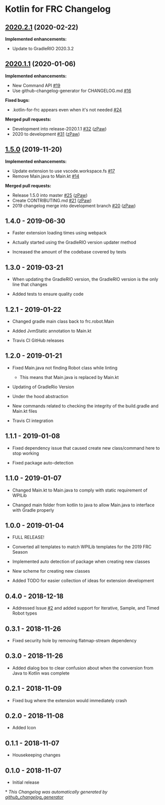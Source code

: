 # Kotlin for FRC Changelog

## [2020.2.1](https://github.com/zPaw/kotlin-for-frc/tree/2020.2.1) (2020-02-22)

**Implemented enhancements:**

- Update to GradleRIO 2020.3.2

## [2020.1.1](https://github.com/zPaw/kotlin-for-frc/tree/2020.1.1) (2020-01-06)

**Implemented enhancements:**

- New Command API [\#19](https://github.com/zPaw/kotlin-for-frc/issues/19)
- Use github-changelog-generator for CHANGELOG.md [\#16](https://github.com/zPaw/kotlin-for-frc/issues/16)

**Fixed bugs:**

- .kotlin-for-frc appears even when it's not needed [\#24](https://github.com/zPaw/kotlin-for-frc/issues/24)

**Merged pull requests:**

- Development into release-2020.1.1 [\#32](https://github.com/zPaw/kotlin-for-frc/pull/32) ([zPaw](https://github.com/zPaw))
- 2020 to development [\#31](https://github.com/zPaw/kotlin-for-frc/pull/31) ([zPaw](https://github.com/zPaw))

## [1.5.0](https://github.com/zPaw/kotlin-for-frc/tree/1.5.0) (2019-11-20)

**Implemented enhancements:**

- Update extension to use vscode.workspace.fs [\#17](https://github.com/zPaw/kotlin-for-frc/issues/17)
- Remove Main.java to Main.kt [\#14](https://github.com/zPaw/kotlin-for-frc/issues/14)

**Merged pull requests:**

- Release 1.5.0 into master [\#25](https://github.com/zPaw/kotlin-for-frc/pull/25) ([zPaw](https://github.com/zPaw))
- Create CONTRIBUTING.md [\#21](https://github.com/zPaw/kotlin-for-frc/pull/21) ([zPaw](https://github.com/zPaw))
- 2019 changelog merge into development branch [\#20](https://github.com/zPaw/kotlin-for-frc/pull/20) ([zPaw](https://github.com/zPaw))

## 1.4.0 - 2019-06-30

* Faster extension loading times using webpack

* Actually started using the GradleRIO version updater method

* Increased the amount of the codebase covered by tests

## 1.3.0 - 2019-03-21

* When updating the GradleRIO version, the GradleRIO version is the only line that changes

* Added tests to ensure quality code

## 1.2.1 - 2019-01-22

* Changed gradle main class back to frc.robot.Main

* Added JvmStatic annotation to Main.kt

* Travis CI GitHub releases

## 1.2.0 - 2019-01-21

* Fixed Main.java not finding Robot class while linting
  * This means that Main.java is replaced by Main.kt

* Updating of GradleRio Version

* Under the hood abstraction

* New commands related to checking the integrity of the build.gradle and Main.kt files

* Travis CI integration

## 1.1.1 - 2019-01-08

* Fixed dependency issue that caused create new class/command here to stop working

* Fixed package auto-detection

## 1.1.0 - 2019-01-07

* Changed Main.kt to Main.java to comply with static requirement of WPILib

* Changed main folder from kotlin to java to allow Main.java to interface with Gradle properly

## 1.0.0 - 2019-01-04

* FULL RELEASE!

* Converted all templates to match WPILib templates for the 2019 FRC Season

* Implemented auto detection of package when creating new classes

* New scheme for creating new classes

* Added TODO for easier collection of ideas for extension development

## 0.4.0 - 2018-12-18

* Addressed Issue [#2](https://github.com/zPaw/kotlin-for-frc/issues/2) and added support for Iterative, Sample, and Timed Robot types

## 0.3.1 - 2018-11-26

* Fixed security hole by removing flatmap-stream dependency

## 0.3.0 - 2018-11-26

* Added dialog box to clear confusion about when the conversion from Java to Kotlin was complete

## 0.2.1 - 2018-11-09

* Fixed bug where the extension would immediately crash

## 0.2.0 - 2018-11-08

* Added Icon

## 0.1.1 - 2018-11-07

* Housekeeping changes

## 0.1.0 - 2018-11-07

* Initial release


\* *This Changelog was automatically generated by [github_changelog_generator](https://github.com/github-changelog-generator/github-changelog-generator)*
